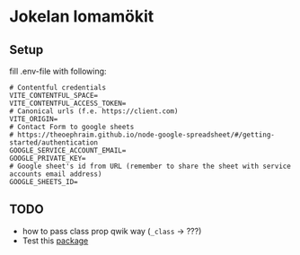 # Jokelan lomamökit

## Setup

fill .env-file with following:

```
# Contentful credentials
VITE_CONTENTFUL_SPACE=
VITE_CONTENTFUL_ACCESS_TOKEN=
# Canonical urls (f.e. https://client.com)
VITE_ORIGIN=
# Contact Form to google sheets
# https://theoephraim.github.io/node-google-spreadsheet/#/getting-started/authentication
GOOGLE_SERVICE_ACCOUNT_EMAIL=
GOOGLE_PRIVATE_KEY=
# Google sheet's id from URL (remember to share the sheet with service accounts email address)
GOOGLE_SHEETS_ID=
```

## TODO

- how to pass class prop qwik way (`_class` -> ???)
- Test this [package](https://github.com/intercom/contentful-typescript-codegen)
